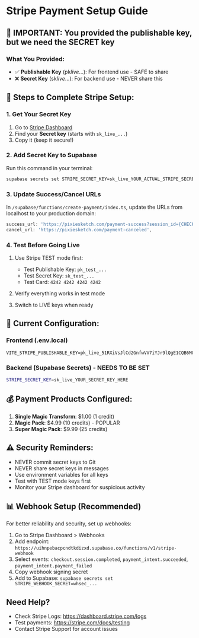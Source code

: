 # Stripe Payment Setup Guide

## 🚨 IMPORTANT: You provided the publishable key, but we need the SECRET key

### What You Provided:

- ✅ **Publishable Key** (pk*live*...): For frontend use - SAFE to share
- ❌ **Secret Key** (sk*live*...): For backend use - NEVER share this

## 🔐 Steps to Complete Stripe Setup:

### 1. Get Your Secret Key

1. Go to [Stripe Dashboard](https://dashboard.stripe.com/apikeys)
2. Find your **Secret key** (starts with `sk_live_...`)
3. Copy it (keep it secure!)

### 2. Add Secret Key to Supabase

Run this command in your terminal:

```bash
supabase secrets set STRIPE_SECRET_KEY=sk_live_YOUR_ACTUAL_STRIPE_SECRET_KEY_HERE
```

### 3. Update Success/Cancel URLs

In `/supabase/functions/create-payment/index.ts`, update the URLs from localhost to your production domain:

```typescript
success_url: 'https://pixiesketch.com/payment-success?session_id={CHECKOUT_SESSION_ID}&credits=' + credits,
cancel_url: 'https://pixiesketch.com/payment-canceled',
```

### 4. Test Before Going Live

1. Use Stripe TEST mode first:

   - Test Publishable Key: `pk_test_...`
   - Test Secret Key: `sk_test_...`
   - Test Card: `4242 4242 4242 4242`

2. Verify everything works in test mode

3. Switch to LIVE keys when ready

## 🎯 Current Configuration:

### Frontend (.env.local)

```env
VITE_STRIPE_PUBLISHABLE_KEY=pk_live_51RXiVsJlCd2GnfwVV7iYJr9lQgE1CQB6M0N8l4cBm15MLqrbf83Bv4o5HU8qNCr3YPAKHM5crogCTpPTzXLirT4G00kNdiIILG
```

### Backend (Supabase Secrets) - NEEDS TO BE SET

```bash
STRIPE_SECRET_KEY=sk_live_YOUR_SECRET_KEY_HERE
```

## 💰 Payment Products Configured:

1. **Single Magic Transform**: $1.00 (1 credit)
2. **Magic Pack**: $4.99 (10 credits) - POPULAR
3. **Super Magic Pack**: $9.99 (25 credits)

## ⚠️ Security Reminders:

- NEVER commit secret keys to Git
- NEVER share secret keys in messages
- Use environment variables for all keys
- Test with TEST mode keys first
- Monitor your Stripe dashboard for suspicious activity

## 📊 Webhook Setup (Recommended)

For better reliability and security, set up webhooks:

1. Go to Stripe Dashboard > Webhooks
2. Add endpoint: `https://uihnpebacpcndtkdizxd.supabase.co/functions/v1/stripe-webhook`
3. Select events: `checkout.session.completed`, `payment_intent.succeeded`, `payment_intent.payment_failed`
4. Copy webhook signing secret
5. Add to Supabase: `supabase secrets set STRIPE_WEBHOOK_SECRET=whsec_...`

## Need Help?

- Check Stripe Logs: https://dashboard.stripe.com/logs
- Test payments: https://stripe.com/docs/testing
- Contact Stripe Support for account issues
